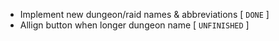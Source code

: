 * Implement new dungeon/raid names & abbreviations [ `DONE` ]
* Allign button when longer dungeon name [ `UNFINISHED` ]
